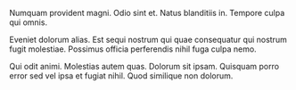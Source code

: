 Numquam provident magni. Odio sint et. Natus blanditiis in. Tempore culpa qui omnis.
 Eveniet dolorum alias. Est sequi nostrum qui quae consequatur qui nostrum fugit molestiae. Possimus officia perferendis nihil fuga culpa nemo.
 Qui odit animi. Molestias autem quas. Dolorum sit ipsam. Quisquam porro error sed vel ipsa et fugiat nihil. Quod similique non dolorum.